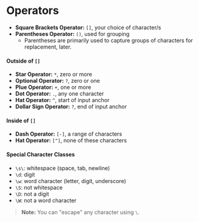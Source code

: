 # Operators
- **Square Brackets Operator:** `[]`, your choice of character/s
- **Parentheses Operator:** `()`, used for grouping
  - Parentheses are primarily used to capture groups of characters for replacement, later.

#### Outside of `[]`
- **Star Operator:** `*`, zero or more
- **Optional Operator:** `?`, zero or one
- **Plue Operator:** `+`, one or more
- **Dot Operator:** `.`, any one character
- **Hat Operator:** `^`, start of input anchor
- **Dollar Sign Operator:** `?`, end of input anchor

#### Inside of `[]`
- **Dash Operator:** `[-]`, a range of characters
- **Hat Operator:** `[^]`, none of these characters

#### Special Character Classes
- `\s\`: whitespace (space, tab, newline)
- `\d`: digit
- `\w`: word character (letter, digit, underscore)
- `\S`: not whitespace
- `\D`: not a digit
- `\W`: not a word character

> **Note:** You can "escape" any character using `\`.
